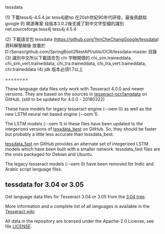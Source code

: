 tessdata

(1) 下載tess4j-4.5.4.jar
    tess4j是hp 在20sh世紀90年代研發，最後貢獻給google 的 開源專案 自版本3.0.2後支援了對中文字型檔的識別
    <dependency>
      <groupId>net.sourceforge.tess4j</groupId>
      <artifactId>tess4j</artifactId>
      <version>4.5.4</version>
    </dependency>

(2) 下載語言包 tessdata (https://github.com/YenCheChangGoogle/tessdata) 資料解壓縮後 放置於 D:/Senao/github.com/SpringBoot2RestAPI/utils/OCR/tessdata-master 目錄
(3) 識別中文所以下載語言包 chi 字眼開頭的 chi_sim.traineddata, chi_sim_vert.traineddata, chi_tra.traineddata, chi_tra_vert.traineddata, chr.traineddata
(4) jdk 版本必須1.7以上

========

These language data files only work with Tesseract 4.0.0 and newer versions.
They are based on the sources in
[tesseract-ocr/langdata](https://github.com/tesseract-ocr/langdata) on GitHub.
(still to be updated for 4.0.0 - 20180322)

These have models for legacy tesseract engine (--oem 0) as well as the new LSTM neural net based engine (--oem 1).

The LSTM models (--oem 1) in these files 
have been updated to the integerized versions of 
[tessdata_best](https://github.com/tesseract-ocr/tessdata_best) on GitHub.
So, they should be faster but probably a little less accurate than tessdata_best.

[tessdata_fast](https://github.com/tesseract-ocr/tessdata_fast) on GitHub
provides an alternate set of integerized LSTM models which have been built with a smaller network.
tessdata_fast files are the ones packaged for Debian and Ubuntu.

The legacy tesseract models (--oem 0) have been removed for Indic and
Arabic script language files.

tessdata for 3.04 or 3.05
-------------------------

Get language data files for Tesseract 3.04 or 3.05 from the
[3.04 tree](https://github.com/tesseract-ocr/tessdata/tree/3.04.00).

More information and a complete list of all languages is available in the
[Tesseract wiki](https://github.com/tesseract-ocr/tesseract/wiki/Data-Files).

All data in the repository are licensed under the
Apache-2.0 License, see file [LICENSE](LICENSE).
